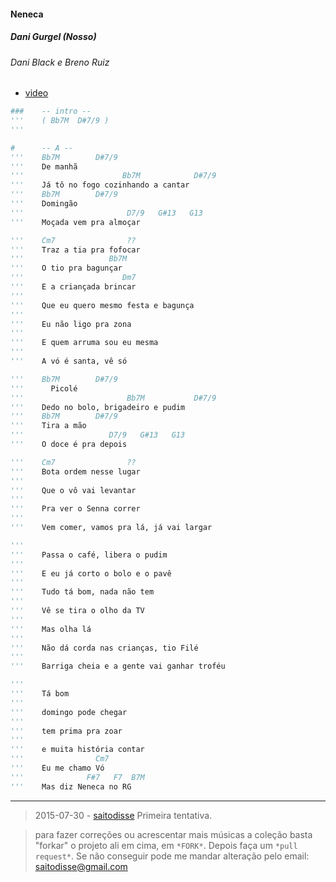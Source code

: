 #### Neneca
##### Dani Gurgel (Nosso)
###### Dani Black e Breno Ruiz
- [video](https://www.youtube.com/watch?v=7iTC9ldjB3A)

```py
###    -- intro --
'''    ( Bb7M  D#7/9 )
'''

#      -- A --
'''    Bb7M        D#7/9
'''    De manhã
'''                      Bb7M            D#7/9
'''    Já tô no fogo cozinhando a cantar
'''    Bb7M        D#7/9
'''    Domingão
'''                       D7/9   G#13   G13
'''    Moçada vem pra almoçar

'''    Cm7                ??
'''    Traz a tia pra fofocar
'''                   Bb7M
'''    O tio pra bagunçar
'''                      Dm7
'''    E a criançada brincar
'''
'''    Que eu quero mesmo festa e bagunça
'''
'''    Eu não ligo pra zona
'''
'''    E quem arruma sou eu mesma
'''
'''    A vó é santa, vê só

'''    Bb7M        D#7/9
'''      Picolé
'''                       Bb7M           D#7/9
'''    Dedo no bolo, brigadeiro e pudim
'''    Bb7M        D#7/9
'''    Tira a mão
'''                   D7/9   G#13   G13
'''    O doce é pra depois

'''    Cm7                ??
'''    Bota ordem nesse lugar
'''
'''    Que o vô vai levantar
'''
'''    Pra ver o Senna correr
'''
'''    Vem comer, vamos pra lá, já vai largar

'''
'''    Passa o café, libera o pudim
'''
'''    E eu já corto o bolo e o pavê
'''
'''    Tudo tá bom, nada não tem
'''
'''    Vê se tira o olho da TV
'''
'''    Mas olha lá
'''
'''    Não dá corda nas crianças, tio Filé
'''
'''    Barriga cheia e a gente vai ganhar troféu

'''
'''    Tá bom
'''
'''    domingo pode chegar
'''
'''    tem prima pra zoar
'''
'''    e muita história contar
'''                Cm7
'''    Eu me chamo Vó
'''              F#7   F7  B7M
'''    Mas diz Neneca no RG
```

 -----------------

> 2015-07-30 - [saitodisse](http://saitodisse.github.io/)
>  Primeira tentativa.


> para fazer correções ou acrescentar mais músicas a coleção basta "forkar" o projeto ali em cima, em `*FORK*`. Depois faça um `*pull request*`. Se não conseguir pode me mandar alteração pelo email: saitodisse@gmail.com
